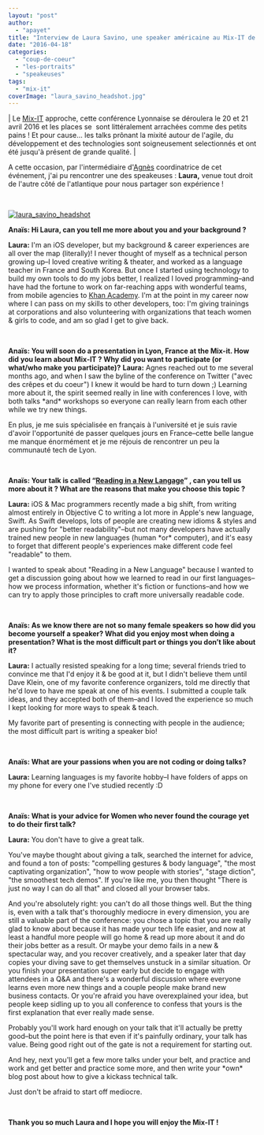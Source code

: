 ```yaml
---
layout: "post"
author: 
  - "apayet"
title: "Interview de Laura Savino, une speaker américaine au Mix-IT de Lyon ! [EN]"
date: "2016-04-18"
categories: 
  - "coup-de-coeur"
  - "les-portraits"
  - "speakeuses"
tags: 
  - "mix-it"
coverImage: "laura_savino_headshot.jpg"
---
```


| Le [Mix-IT](http://www.mix-it.fr) approche, cette conférence Lyonnaise se déroulera le 20 et 21 avril 2016 et les places se  sont littéralement arrachées comme des petits pains ! Et pour cause... les talks prônant la mixité autour de l'agile, du développement et des technologies sont soigneusement selectionnés et ont été jusqu'à présent de grande qualité. |

A cette occasion, par l'intermédiaire d'[Agnès](http://www.duchess-france.org/interview-dagnes-crepet-developpeuse-speakeuse-a-devoxx-france-et-coorganisatrice-de-mix-it/) coordinatrice de cet événement, j'ai pu rencontrer une des speakeuses : **Laura,** venue tout droit de l'autre côté de l'atlantique pour nous partager son expérience !

 

[![laura_savino_headshot](/assets/2016/04/2016-04-18-interview-de-laura-savino/laura_savino_headshot-200x300.jpg)](/assets/2016/04/2016-04-18-interview-de-laura-savino/laura_savino_headshot.jpg)

**Anaïs: Hi Laura, can you tell me more about you and your background ?**

**Laura:** I'm an iOS developer, but my background & career experiences are all over the map (literally)! I never thought of myself as a technical person growing up–I loved creative writing & theater, and worked as a language teacher in France and South Korea. But once I started using technology to build my own tools to do my jobs better, I realized I loved programming–and have had the fortune to work on far-reaching apps with wonderful teams, from mobile agencies to [Khan Academy](http://khanacademy.org). I'm at the point in my career now where I can pass on my skills to other developers, too: I'm giving trainings at corporations and also volunteering with organizations that teach women & girls to code, and am so glad I get to give back.

 

**Anaïs: You will soon do a presentation in Lyon, France at the Mix-it. How did you learn about Mix-IT ? Why did you want to participate (or what/who make you participate)?** **Laura:** Agnes reached out to me several months ago, and when I saw the byline of the conference on Twitter ("avec des crêpes et du coeur") I knew it would be hard to turn down ;) Learning more about it, the spirit seemed really in line with conferences I love, with both talks \*and\* workshops so everyone can really learn from each other while we try new things.

En plus, je me suis spécialisée en français à l'université et je suis ravie d'avoir l'opportunité de passer quelques jours en France–cette belle langue me manque énormément et je me réjouis de rencontrer un peu la communauté tech de Lyon.

 

**Anaïs: Your talk is called “[Reading in a New Langage](https://www.mix-it.fr/session/3252/)” , can you tell us more about it ? What are the reasons that make you choose this topic ?** 

**Laura:** iOS & Mac programmers recently made a big shift, from writing almost entirely in Objective C to writing a lot more in Apple's new language, Swift. As Swift develops, lots of people are creating new idioms & styles and are pushing for "better readability"–but not many developers have actually trained new people in new languages (human \*or\* computer), and it's easy to forget that different people's experiences make different code feel "readable" to them.

I wanted to speak about "Reading in a New Language" because I wanted to get a discussion going about how we learned to read in our first languages–how we process information, whether it's fiction or functions–and how we can try to apply those principles to craft more universally readable code.

 

**Anaïs: As we know there are not so many female speakers so how did you become yourself a speaker? What did you enjoy most when doing a presentation? What is the most difficult part or things you don’t like about it?**

**Laura:** I actually resisted speaking for a long time; several friends tried to convince me that I'd enjoy it & be good at it, but I didn't believe them until Dave Klein, one of my favorite conference organizers, told me directly that he'd love to have me speak at one of his events. I submitted a couple talk ideas, and they accepted both of them–and I loved the experience so much I kept looking for more ways to speak & teach.

My favorite part of presenting is connecting with people in the audience; the most difficult part is writing a speaker bio!

 

**Anaïs: What are your passions when you are not coding or doing talks?**

**Laura:** Learning languages is my favorite hobby–I have folders of apps on my phone for every one I've studied recently :D

 

**Anaïs: What is your advice for Women who never found the courage yet to do their first talk?**

**Laura:** You don't have to give a great talk.

You've maybe thought about giving a talk, searched the internet for advice, and found a ton of posts: "compelling gestures & body language", "the most captivating organization", "how to wow people with stories", "stage diction", "the smoothest tech demos". If you're like me, you then thought "There is just no way I can do all that" and closed all your browser tabs.

And you're absolutely right: you can't do all those things well. But the thing is, even with a talk that's thoroughly mediocre in every dimension, you are still a valuable part of the conference: you chose a topic that you are really glad to know about because it has made your tech life easier, and now at least a handful more people will go home & read up more about it and do their jobs better as a result. Or maybe your demo fails in a new & spectacular way, and you recover creatively, and a speaker later that day copies your diving save to get themselves unstuck in a similar situation. Or you finish your presentation super early but decide to engage with attendees in a Q&A and there's a wonderful discussion where everyone learns even more new things and a couple people make brand new business contacts. Or you're afraid you have overexplained your idea, but people keep sidling up to you all conference to confess that yours is the first explanation that ever really made sense.

Probably you'll work hard enough on your talk that it'll actually be pretty good–but the point here is that even if it's painfully ordinary, your talk has value. Being good right out of the gate is not a requirement for starting out.

And hey, next you'll get a few more talks under your belt, and practice and work and get better and practice some more, and then write your \*own\* blog post about how to give a kickass technical talk.

Just don't be afraid to start off mediocre.

 

**Thank you so much Laura and I hope you will enjoy the Mix-IT !**

